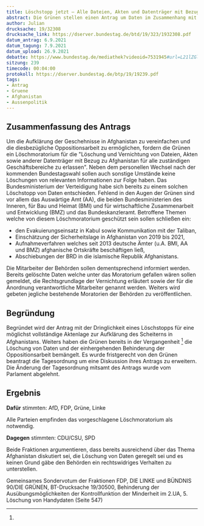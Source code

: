```yaml
---
title: Löschstopp jetzt – Alle Dateien, Akten und Datenträger mit Bezug zu Afghanistan müssen gesichert werden
abstract: Die Grünen stellen einen Antrag um Daten im Zusammenhang mit dem Einsatz in Afghanistan zu sichern und sie somit einer zukünftigen Untersuchungskommission zur Verfügung zu stellen.
author: Julian
drucksache: 19/32308
drucksache_link: https://dserver.bundestag.de/btd/19/323/1932308.pdf
datum_antrag: 6.9.2021
datum_tagung: 7.9.2021
datum_upload: 26.9.2021
debatte: https://www.bundestag.de/mediathek?videoid=7531945#url=L21lZGlhdGhla292ZXJsYXk=&mod=mod536668
sitzung: 239
timecode: 00:04:00
protokoll: https://dserver.bundestag.de/btp/19/19239.pdf
tags:
- Antrag
- Gruene
- Afghanistan
- Aussenpolitik
---
```


## Zusammenfassung des Antrags

Um die Aufklärung der Geschehnisse in Afghanistan zu vereinfachen und die diesbezügliche Oppositionsarbeit zu ermöglichen, fordern die Grünen ein Löschmoratorium für die "Löschung und Vernichtung von Dateien, Akten sowie anderer Datenträger mit Bezug zu Afghanistan für alle zuständigen Geschäftsbereiche zu erlassen".
Neben dem personellen Wechsel nach der kommenden Bundestagswahl sollen auch sonstige Umstände keine Löschungen von relevanten Informationen zur Folge haben.
Das Bundesministerium der Verteidigung habe sich bereits zu einem solchen Löschstopp von Daten entschieden.
Fehlend in den Augen der Grünen sind vor allem das Auswärtige Amt (AA), die beiden Bundesministerien des Inneren, für Bau und Heimat (BMI) und für wirtschaftliche Zusammenarbeit und Entwicklung (BMZ) und das Bundeskanzleramt.
Betroffene Themen welche von diesem Löschmoratorium geschützt sein sollen schließen ein:

- den Evakuierungseinsatz in Kabul sowie Kommunikation mit der Taliban,
- Einschätzung der Sicherheitslage in Afghanistan von 2019 bis 2021,
- Aufnahmeverfahren welches seit 2013 deutsche Ämter (u.A. BMI, AA und BMZ) afghanische Ortskräfte beschäftigen ließ,
- Abschiebungen der BRD in die islamische Republik Afghanistans.

Die Mitarbeiter der Behörden sollen dementsprechend informiert werden.
Bereits gelöschte Daten welche unter das Moratorium gefallen wären sollen gemeldet, die Rechtsgrundlage der Vernichtung erläutert sowie der für die Anordnung verantwortliche Mitarbeiter genannt werden.
Weiters wird gebeten jegliche bestehende Moratorien der Behörden zu veröffentlichen.

## Begründung

Begründet wird der Antrag mit der Dringlichkeit eines Löschstopps für eine möglichst vollständige
Aktenlage zur Aufklärung des Scheiterns in Afghanistans. Weiters haben die Grünen bereits in der
Vergangenheit [^1] die Löschung von Daten und der einhergehenden Behinderung der Oppositionsarbeit bemängelt.
Es wurde fristgerecht von den Grünen beantragt die Tagesordnung um eine Diskussion ihres Antrags zu
erweitern. Die Änderung der Tagesordnung mitsamt des Antrags wurde vom Parlament abgelehnt.

## Ergebnis

__Dafür__ stimmten: AfD, FDP, Grüne, Linke

Alle Parteien empfinden das vorgeschlagene Löschmoratorium als notwendig.

__Dagegen__ stimmten: CDU/CSU, SPD

Beide Fraktionen argumentieren, dass bereits ausreichend über das Thema Afghanistan diskutiert sei,
die Löschung von Daten geregelt sei und es keinen Grund gäbe den Behörden ein rechtswidriges
Verhalten zu unterstellen.

[^1]:
Gemeinsames Sondervotum der Fraktionen FDP, DIE LINKE und BÜNDNIS 90/DIE GRÜNEN, BT-Drucksache
19/30500, Behinderung der Ausübungsmöglichkeiten der Kontrollfunktion der Minderheit im 2.UA, 5.
Löschung von Handydaten (Seite 547)
